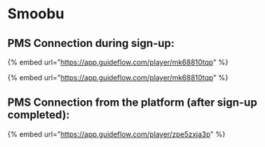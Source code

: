 # Smoobu

## PMS Connection during sign-up:

{% embed url="https://app.guideflow.com/player/mk68810tqp" %}

{% embed url="https://app.guideflow.com/player/mk68810tqp" %}

## PMS Connection from the platform (after sign-up completed):

{% embed url="https://app.guideflow.com/player/zpe5zxja3p" %}
